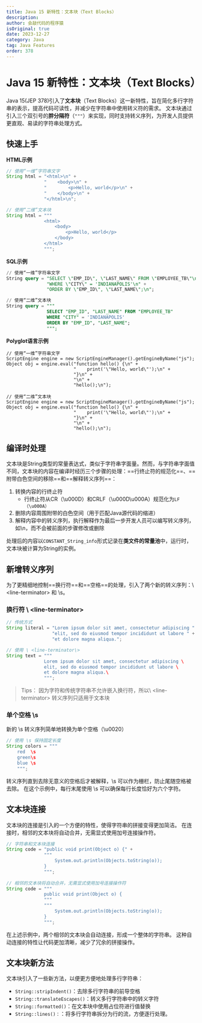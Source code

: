 ```yaml
---
title: Java 15 新特性：文本块（Text Blocks）
description:
author: 会敲代码的程序猿
isOriginal: true
date: 2023-12-27
category: Java
tag: Java Features
order: 378
---
```


# Java 15 新特性：文本块（Text Blocks）

Java 15(JEP 378)引入了**文本块**（Text Blocks）这一新特性，旨在简化多行字符串的表示，提高代码可读性，并减少在字符串中使用转义符的需求。
文本块通过引入三个双引号的**胖分隔符**（`"""`）来实现，同时支持转义序列，为开发人员提供更直观、易读的字符串处理方式。

## 快速上手

**HTML示例**

```java
// 使用“一维”字符串文字
String html = "<html>\n" +
              "    <body>\n" +
              "        <p>Hello, world</p>\n" +
              "    </body>\n" +
              "</html>\n";

// 使用“二维”文本块
String html = """
              <html>
                  <body>
                      <p>Hello, world</p>
                  </body>
              </html>
              """;
```

**SQL示例**

```sql
// 使用“一维”字符串文字
String query = "SELECT \"EMP_ID\", \"LAST_NAME\" FROM \"EMPLOYEE_TB\"\n" +
               "WHERE \"CITY\" = 'INDIANAPOLIS'\n" +
               "ORDER BY \"EMP_ID\", \"LAST_NAME\";\n";

// 使用“二维”文本块
String query = """
               SELECT "EMP_ID", "LAST_NAME" FROM "EMPLOYEE_TB"
               WHERE "CITY" = 'INDIANAPOLIS'
               ORDER BY "EMP_ID", "LAST_NAME";
               """;
```

**Polyglot语言示例**

```polyglot
// 使用“一维”字符串文字
ScriptEngine engine = new ScriptEngineManager().getEngineByName("js");
Object obj = engine.eval("function hello() {\n" +
                         "    print('\"Hello, world\"');\n" +
                         "}\n" +
                         "\n" +
                         "hello();\n");

// 使用“二维”文本块
ScriptEngine engine = new ScriptEngineManager().getEngineByName("js");
Object obj = engine.eval("function hello() {\n" +
                         "    print('\"Hello, world\"');\n" +
                         "}\n" +
                         "\n" +
                         "hello();\n");
```

## 编译时处理

文本块是String类型的常量表达式，类似于字符串字面量。然而，与字符串字面值不同，文本块的内容在编译时经历三个步骤的处理：==行终止符的规范化==、==附带白色空间的移除==和==解释转义序列==：

1. 转换内容的行终止符
    * 行终止符从CR（\u000D）和CRLF（\u000D\u000A）规范化为`LF（\u000A）`
2. 删除内容周围附带的白色空间（用于匹配Java源代码的缩进）
3. 解释内容中的转义序列，执行解释作为最后一步开发人员可以编写转义序列，如\n，而不会被前面的步骤修改或删除

处理后的内容以`CONSTANT_String_info`形式记录在**类文件的常量池**中，运行时，文本块被计算为String的实例。

## 新增转义序列

为了更精细地控制==换行符==和==空格==的处理，引入了两个新的转义序列：\ <line-terminator\> 和 \s。

### 换行符 \ <line-terminator\>

```java
// 传统方式
String literal = "Lorem ipsum dolor sit amet, consectetur adipiscing " +
                 "elit, sed do eiusmod tempor incididunt ut labore " +
                 "et dolore magna aliqua.";

// 使用 \ <line-terminator\>
String text = """
              Lorem ipsum dolor sit amet, consectetur adipiscing \
              elit, sed do eiusmod tempor incididunt ut labore \
              et dolore magna aliqua.\
              """;
```

> Tips： 因为字符和传统字符串不允许嵌入换行符，所以\ <line-terminator\> 转义序列只适用于文本块

### 单个空格 \s

新的 \s 转义序列简单地转换为单个空格（\u0020）

```java
// 使用 \s 保持固定长度
String colors = """
    red  \s
    green\s
    blue \s
    """;
```

转义序列直到去除无意义的空格后才被解释，\s 可以作为栅栏，防止尾随空格被去除。
在这个示例中，每行末尾使用 \s 可以确保每行长度恰好为六个字符。

## 文本块连接

文本块的连接是引入的一个方便的特性，使得字符串的拼接变得更加简洁。
在连接时，相邻的文本块将自动合并，无需显式使用加号连接操作符。

```java
// 字符串和文本块连接
String code = "public void print(Object o) {" +
              """
                  System.out.println(Objects.toString(o));
              }
              """;
                      
// 相邻的文本块将自动合并，无需显式使用加号连接操作符
String code = """
              public void print(Object o) {
              """
              """
                  System.out.println(Objects.toString(o));
              }
              """;
```

在上述示例中，两个相邻的文本块会自动连接，形成一个整体的字符串。
这种自动连接的特性让代码更加清晰，减少了冗余的拼接操作。

## 文本块新方法

文本块引入了一些新方法，以便更方便地处理多行字符串：

- `String::stripIndent()`：去除多行字符串的前导空格
- `String::translateEscapes()`：转义多行字符串中的转义字符
- `String::formatted()`：在文本块中使用占位符进行值替换
- `String::lines()：`：将多行字符串拆分为行的流，方便逐行处理。
